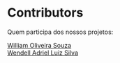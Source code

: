 # Contributors

Quem participa dos nossos projetos:

[William Oliveira Souza](http://woliveiras.com.br/about/)  
[Wendell Adriel Luiz Silva](http://wendelladriel.github.io)
